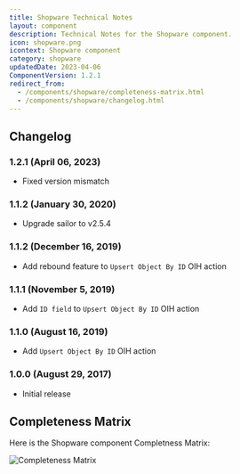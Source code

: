 ```yaml
---
title: Shopware Technical Notes
layout: component
description: Technical Notes for the Shopware component.
icon: shopware.png
icontext: Shopware component
category: shopware
updatedDate: 2023-04-06
ComponentVersion: 1.2.1
redirect_from:
  - /components/shopware/completeness-matrix.html
  - /components/shopware/changelog.html
---
```


## Changelog

### 1.2.1 (April 06, 2023)

* Fixed version mismatch

### 1.1.2 (January 30, 2020)

* Upgrade sailor to v2.5.4

### 1.1.2 (December 16, 2019)

* Add rebound feature to `Upsert Object By ID` OIH action

### 1.1.1 (November 5, 2019)

* Add `ID field` to `Upsert Object By ID` OIH action

### 1.1.0 (August 16, 2019)

* Add `Upsert Object By ID` OIH action

### 1.0.0 (August 29, 2017)

* Initial release

## Completeness Matrix

Here is the Shopware component Completness Matrix:

![Completeness Matrix](https://user-images.githubusercontent.com/22715422/63582807-6d431f00-c5a2-11e9-8505-97d312f32de5.png)
